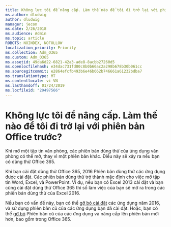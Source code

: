```yaml
---
title: Không lực tôi để nâng cấp. Làm thế nào để tôi đi trở lại với phiên bản Office trước?
ms.author: dludwig
author: dludwig
manager: jecon
ms.date: 2/26/2018
ms.audience: Admin
ms.topic: article
ROBOTS: NOINDEX, NOFOLLOW
localization_priority: Priority
ms.collection: Adm_O365
ms.custom: Adm_O365
ms.assetid: 49da6d22-6821-42a3-ade8-8acbb27260d5
ms.openlocfilehash: e34dac731fd80c8b0b66ac2a298b678b30b061cc
ms.sourcegitcommit: e2864efcfb493b6e46b662b746661a61232bdba7
ms.translationtype: MT
ms.contentlocale: vi-VN
ms.lasthandoff: 01/24/2019
ms.locfileid: "29497566"
---
```

# <a name="dont-force-me-to-upgrade-how-do-i-go-back-to-the-previous-office-version"></a>Không lực tôi để nâng cấp. Làm thế nào để tôi đi trở lại với phiên bản Office trước?

Khi mở một tập tin văn phòng, các phiên bản dùng thử của ứng dụng văn phòng có thể mở, thay vì một phiên bản khác. Điều này sẽ xảy ra nếu bạn có dùng thử Office 365. 
  
Khi bạn cài đặt dùng thử Office 365, 2016 Phiên bản dùng thử các ứng dụng được cài đặt. Các phiên bản dùng thử trở thành mặc định cho việc mở tập tin Word, Excel, và PowerPoint. Ví dụ, nếu bạn có Excel 2013 cài đặt và bạn cũng cài đặt dùng thử Office 365 thì sổ làm việc của bạn sẽ mở ra trong các phiên bản dùng thử của Excel 2016. 
  
Nếu bạn có vấn đề này, bạn có thể [gỡ bỏ cài đặt](https://support.office.com/article/9dd49b83-264a-477a-8fcc-2fdf5dbf61d8.aspx) các ứng dụng năm 2016, và sử dụng phiên bản cũ của các ứng dụng bạn đã cài đặt. Hoặc, bạn có thể [gỡ bỏ](https://support.office.com/article/9dd49b83-264a-477a-8fcc-2fdf5dbf61d8.aspx) Phiên bản cũ của các ứng dụng và nâng cấp lên phiên bản mới hơn, bao gồm trong Office 365. 
  

